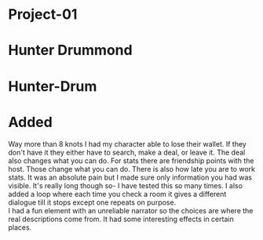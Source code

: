 # Project-01

# Hunter Drummond

# Hunter-Drum

# Added
Way more than 8 knots
I had my character able to lose their wallet. If they don't have it they either have to search, make a deal, or leave it. The deal also changes what you can do. 
For stats there are friendship points with the host. Those change what you can do. There is also how late you are to work stats.
It was an absolute pain but I made sure only information you had was visible. It's really long though so- I have tested this so many times. 
I also added a loop where each time you check a room it gives a different dialogue till it stops except one repeats on purpose.  
I had a fun element with an unreliable narrator so the choices are where the real descriptions come from. It had some interesting effects in certain places.
